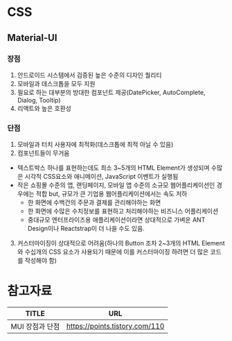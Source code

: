 # CSS

## Material-UI
### 장점
1. 안드로이드 시스템에서 검증된 높은 수준의 디자인 퀄리티
2. 모바일과 데스크톱을 모두 지원
3. 필요로 하는 대부분의 방대한 컴포넌트 제공(DatePicker, AutoComplete, Dialog, Tooltip)
4. 리액트와 높은 호환성

### 단점
1. 모바일과 터치 사용자에 최적화(데스크톱에 최적 아닐 수 있음)
2. 컴포넌트들이 무거움
  - 텍스트박스 하나를 표현하는데도 최소 3~5개의 HTML Element가 생성되며 수많은 시각적 CSS요소와 애니메이션, JavaScript 이벤트가 실행됨
  - 작은 쇼핑몰 수준의 앱, 랜딩페이지, 모바일 앱 수준의 소규모 웹어플리케이션인 경우에는 적합 but, 규모가 큰 기업용 웹어플리케이션에서는 속도 저하
    - 한 화면에 수백건의 주문과 결제를 관리해야하는 화면
    - 한 화면에 수많은 수치정보를 표현하고 처리해야하는 비즈니스 어플리케이션
    - 중대규모 엔터프라이즈용 애플리케이션이라면 상대적으로 가벼운 ANT Design이나 Reactstrap이 더 나을 수도 있음.
3. 커스터마이징이 상대적으로 어려움(하나의 Button 조차 2~3개의 HTML Element와 수십개의 CSS 요소가 사용되기 때문에 이를 커스터마이징 하려면 더 많은 코드를 작성해야 함)

# 참고자료
|TITLE|URL|
|---|---|
|MUI 장점과 단점|https://points.tistory.com/110|